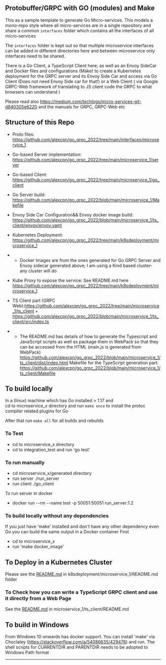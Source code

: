 
## Protobuffer/GRPC with GO (modules)  and Make


This as a sample template to generate Go Micro-services. This models a mono-repo style where all micro-services are in a single repository and share a common `interfaces` folder which contains all the interfaces of all micro-services

The `interfaces` folder is kept out so that multiple microservice interfaces can be added in different directories here
and between microservice only interfaces need to be shared.

There is a Go Client, a TypeScript Client here; as well as an Envoy SideCar and Docker files and configurations (Make) to create a Kubernetes deployment for the GRPC server and its Envoy Side Car and access via Go Client (Does not need Envoy Side car for that!) or a Web Client ( via Google GRPC-Web framework of translating to JS client code the GRPC to what browsers can understand  )

Please read also  https://medium.com/techlogs/micro-services-git-d840305e6220 and the manuals for GRPC, GRPC-Web etc

## Structure of this Repo

- Proto files: https://github.com/alexcpn/go_grpc_2022/tree/main/interfaces/microservice_1
- Go-based Server implementation: https://github.com/alexcpn/go_grpc_2022/tree/main/microservice_1/server
- Go-based Client: https://github.com/alexcpn/go_grpc_2022/tree/main/microservice_1/go_client
- Go Server build: https://github.com/alexcpn/go_grpc_2022/blob/main/microservice_1/Makefile
- Envoy Side Car Configuration&& Envoy docker image build: https://github.com/alexcpn/go_grpc_2022/blob/main/microservice_1/ts_client/envoy/envoy.yaml
- Kubernetes Deployment: https://github.com/alexcpn/go_grpc_2022/tree/main/k8sdeployment/microservice_1 

- - Docker Images are from the ones generated for Go GRPC Server and Envoy sidecar generated above; I am using a Kind based cluster- any cluster will do
- Kube Proxy to expose the service: See README.md here https://github.com/alexcpn/go_grpc_2022/tree/main/k8sdeployment/microservice_1
- TS Client part (GRPC Web):https://github.com/alexcpn/go_grpc_2022/tree/main/microservice_1/ts_client + https://github.com/alexcpn/go_grpc_2022/blob/main/microservice_1/ts_client/src/index.ts

- - The README.md has details of how to generate the Typescript and JavaScript scripts as well as package them in WebPack so that they can be accessed from the HTML (main.js is generated from WebPack)
https://github.com/alexcpn/go_grpc_2022/blob/main/microservice_1/ts_client/dist/index.html
Makefile for the TypeScript generation part:
https://github.com/alexcpn/go_grpc_2022/blob/main/microservice_1/ts_client/Makefile

## To build locally 

In a (linux) machine which has Go installed > 1.17 and  
cd to microservice_x directory and run `make once` to install the protoc compiler related plugins for Go

After that run `make all` for all builds and rebuilds

### To Test

- cd to microservice_x directory
- cd to integration_test  and run 'go test' 

### To run manually

- cd  microservice_x/generated directory
- run server   ./run_server
- run client  ./go_client

To run server in docker

- docker run --rm --name test -p 50051:50051 run_server:1.2


### To build locally without any dependencies

If you just have 'make' installed and don't have any other dependency even Go you can build
the same output in a Docker container
First
 - cd to microservice_x 
 - run 'make docker_image'

## To Deploy in a Kubernetes Cluster

Please see the [README.md](k8sdeployment/microservice_1/README.md) in k8sdeployment/microservice_1/README.md folder

### To Check how you can write a TypeScript GRPC client and use it directly from a Web Page

See the [README.md](microservice_1/ts_client/README.md) in microservice_1/ts_client/README.md

## To build in Windows
From Windows 10 onwards has docker support. You can install 'make' via Choclatey
(https://stackoverflow.com/a/54086635/429476) and run. 
The shell scripts for CURRENTDIR and PARENTDIR needs to be adopted to Windows Path format

-------------------------


